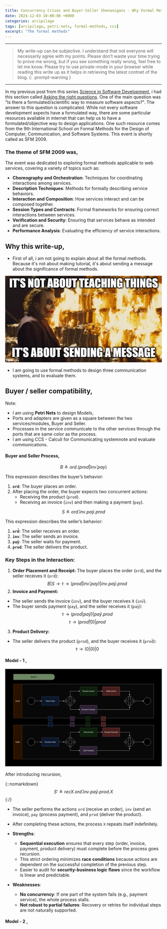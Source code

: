 ```yaml
---
title: Concurrency Crises and Buyer-Seller Shenanigans - Why Formal Methods Keep Us Sane
date: 2024-12-03 10:00:00 +0000
categories: arcipilago
tags: [arcipilago, petri-nets, formal-methods, ccs]
excerpt: "The formal methods"
---
```


---

> My write-up can be subjective. I understand that not everyone will necessarily agree with my points. Please don’t waste your time trying to prove me wrong, but if you see something really wrong, feel free to let me know.
> Please try to use private-mode in your browser while reading this write up as it helps in retrieving the latest contnet of the blog.
> {: .prompt-warning }

---

In my previous post from this series [Science in Software Development](https://dhivakar020.github.io/posts/science-in-software-development/), i had this section called [Asking the right questions](https://dhivakar020.github.io/posts/science-in-software-development/#asking-the-right-questions). One of the main question was "Is there a formulated/scientific way to measure software aspects?". The answer to this question is complicated. While not every software development aspects have a formulated way, there are some particular resources available in internet that can help us to have a formulated/objective way to design applications. One such resource comes from the 9th International School on Formal Methods for the Design of Computer, Communication, and Software Systems. This event is shortly called as SFM 2009.

### The theme of SFM 2009 was,

The event was dedicated to exploring formal methods applicable to web services, covering a variety of topics such as:

- **Choreography and Orchestration**: Techniques for coordinating interactions among services.
- **Description Techniques**: Methods for formally describing service behaviors.
- **Interaction and Composition**: How services interact and can be composed together.
- **Session Types and Contracts**: Formal frameworks for ensuring correct interactions between services.
- **Verification and Security**: Ensuring that services behave as intended and are secure.
- **Performance Analysis**: Evaluating the efficiency of service interactions.

## Why this write-up,

- First of all, i am not going to explain about all the formal methods. Because it's not about making tutorial, it's about sending a message about the significance of formal methods.

![sending a message](/assets/img/formal_methods/sending_a_message.jpg)

- I am going to use formal methods to design three communication systems, and to evaluate them.

## Buyer / seller compatibility,

Note:

- I am using **Petri Nets** to design Models,
- Ports and adapters are given as a square between the two services/modules, Buyer and Seller.
- Processes in the service communicate to the other services through the ports that are same color as the process.
- I am using CCS - Calculi for Communicating systemnote and evaluate communications.

#### Buyer and Seller Process,

$$
B ≙ ord.(prod̄ | inv̄.pay)
$$

This expression describes the buyer’s behavior:

1. **`ord`**: The buyer places an order.
2. After placing the order, the buyer expects two concurrent actions:
   - Receiving the product (`prod`).
   - Receiving an invoice (`inv`) and then making a payment (`pay`).

$$
S ≙ ord̄.inv.paȳ.prod
$$

This expression describes the seller’s behavior:

1. **`ord̄`**: The seller receives an order.
2. **`inv`**: The seller sends an invoice.
3. **`paȳ`**: The seller waits for payment.
4. **`prod`**: The seller delivers the product.

### **Key Steps in the Interaction:**

1. **Order Placement and Receipt:** The buyer places the order (`ord`), and the seller receives it (`ord̅`):
   $$
   B | S → τ → (prod̄ | inv̄.pay) | inv.paȳ.prod
   $$
2. **Invoice and Payment:**

- The seller sends the invoice (`inv`), and the buyer receives it (`inv̅`).
- The buyer sends payment (`pay`), and the seller receives it (`pay̅`):
  $$
  τ → (prod | paȳ) | paȳ.prod
  $$
  $$
  τ → (prod̄ | 0) | prod
  $$

3. **Product Delivery:**

- The seller delivers the product (`prod`), and the buyer receives it (`prod̅`):
  $$
  τ → (0 | 0) | 0
  $$

#### Model - 1 ,

![Model 1](/assets/img/formal_methods/model_1.png)

After introducing recursion,

{::nomarkdown}
$$ S′ ≙ rec X. ord̄.inv.paȳ.prod.X $$
{:/}

- The seller performs the actions `ord` (receive an order), `inv` (send an invoice), `pay` (process payment), and `prod` (deliver the product).
- After completing these actions, the process `X` repeats itself indefinitely.

- **Strengths**:

  - **Sequential execution** ensures that every step (order, invoice, payment, product delivery) must complete before the process goes recursion.
  - This strict ordering minimizes **race conditions** because actions are dependent on the successful completion of the previous step.
  - Easier to audit for **security-business logic flaws** since the workflow is linear and predictable.

- **Weaknesses**:
  - **No concurrency**: If one part of the system fails (e.g., payment service), the whole process stalls.
  - **Not robust to partial failures**: Recovery or retries for individual steps are not naturally supported.

#### Model - 2 ,

